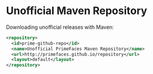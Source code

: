 Unofficial Maven Repository
===========================

Downloading unofficial releases with Maven:

```xml
<repository>
  <id>prime-github-repo</id>
  <name>Unofficial PrimeFaces Maven Repository</name>
  <url>http://primefaces.github.io/repository</url>
  <layout>default</layout>
</repository>
```

